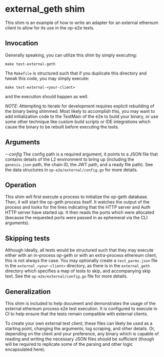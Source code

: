 # external_geth shim

This shim is an example of how to write an adapter for an external ethereum
client to allow for its use in the op-e2e tests.

## Invocation

Generally speaking, you can utilize this shim by simply executing:

```
make test-external-geth
```

The `Makefile` is structured such that if you duplicate this directory and
tweak this code, you may simply execute:

```
make test-external-<your-client>
```

and the execution should happen as well.

*NOTE:* Attempting to iterate for development requires explicit rebuilding of
the binary being shimmed.  Most likely to accomplish this, you may want to add
initialization code to the TestMain of the e2e to build your binary, or use
some other technique like custom build scripts or IDE integrations which cause
the binary to be rebuilt before executing the tests.

## Arguments

*--config <path>* The config path is a required argument, it points to a JSON
file that contains details of the L2 environment to bring up (including the
`genesis.json` path, the chain ID, the JWT path, and a ready file path).  See
the data structures in `op-e2e/external/config.go` for more details.

## Operation

This shim will first execute a process to initialize the op-geth database.
Then, it will start the op-geth process itself.  It watches the output of the
process and looks for the lines indicating that the HTTP server and Auth HTTP
server have started up.  It then reads the ports which were allocated (because
the requested ports were passed in as ephemeral via the CLI arguments).

## Skipping tests

Although ideally, all tests would be structured such that they may execute
either with an in-process op-geth or with an extra-process ethereum client,
this is not always the case.  You may optionally create a `test_parms.json`
file in the `external_<your-client>` directory, as there is in the
`external_geth` directory which specifies a map of tests to skip, and
accompanying skip text.  See the `op-e2e/external/config.go` file for more
details.

## Generalization

This shim is included to help document and demonstrates the usage of the
external ethereum process e2e test execution.  It is configured to execute in
CI to help ensure that the tests remain compatible with external clients.

To create your own external test client, these files can likely be used as a
starting point, changing the arguments, log scraping, and other details.  Or,
depending on the client and your preference, any binary which is capable of
reading and writing the necessary JSON files should be sufficient (though
will be required to replicate some of the parsing and other logic encapsulated
here).
